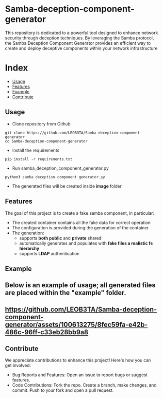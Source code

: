 # Samba-deception-component-generator
This repository is dedicated to a powerful tool designed to enhance network security through deception techniques. By leveraging the Samba protocol, the Samba Deception Component Generator provides an efficient way to create and deploy deceptive components within your network infrastructure

# Index
- [Usage](#usage)
- [Features](#features)
- [Example](#example)
- [Contribute](#contribute)

## Usage

- Clone repository from Github <!--Forse meglio fare una release-->
```shell
git clone https://github.com/LEOB3TA/Samba-deception-component-generator
cd Samba-deception-component-generator
```
- Install the requirements
```shell
pip install -r requirements.txt
```
- Run samba_deception_component_generator.py
```shell
python3 samba_deception_component_generator.py
```
- The generated files will be created inside **image** folder

## Features
The goal of this project is to create a fake samba component, in particular:
- The created container contains all the fake data for correct operation
- The configuration is provided during the generation of the container
- The generation:
  - supports **both** **public** and **private** shared
  - automatically generates and populates with **fake files a realistic fs hierarchy**
  - supports **LDAP** authentication

## Example
Below is an example of usage; all generated files are placed within the "example" folder.
---
https://github.com/LEOB3TA/Samba-deception-component-generator/assets/100613275/8fec59fa-e42b-486c-96ff-c33eb28bb9a8
---
## Contribute

We appreciate contributions to enhance this project! Here's how you can get involved:
- Bug Reports and Features: Open an issue to report bugs or suggest features.
- Code Contributions:
        Fork the repo.
        Create a branch, make changes, and commit.
        Push to your fork and open a pull request.

